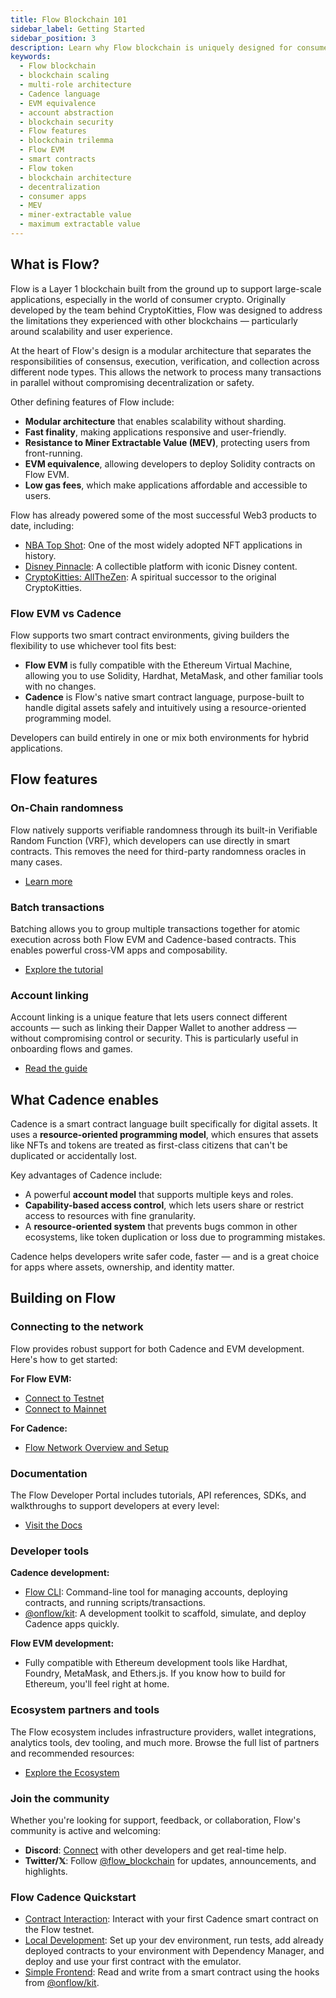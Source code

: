 ```yaml
---
title: Flow Blockchain 101
sidebar_label: Getting Started
sidebar_position: 3
description: Learn why Flow blockchain is uniquely designed for consumer-scale decentralized applications. Understand Flow's multi-role architecture, native account abstraction, and EVM equivalence.
keywords:
  - Flow blockchain
  - blockchain scaling
  - multi-role architecture
  - Cadence language
  - EVM equivalence
  - account abstraction
  - blockchain security
  - Flow features
  - blockchain trilemma
  - Flow EVM
  - smart contracts
  - Flow token
  - blockchain architecture
  - decentralization
  - consumer apps
  - MEV
  - miner-extractable value
  - maximum extractable value
---
```


## What is Flow?

Flow is a Layer 1 blockchain built from the ground up to support large-scale applications, especially in the world of consumer crypto. Originally developed by the team behind CryptoKitties, Flow was designed to address the limitations they experienced with other blockchains — particularly around scalability and user experience.

At the heart of Flow's design is a modular architecture that separates the responsibilities of consensus, execution, verification, and collection across different node types. This allows the network to process many transactions in parallel without compromising decentralization or safety.

Other defining features of Flow include:

- **Modular architecture** that enables scalability without sharding.
- **Fast finality**, making applications responsive and user-friendly.
- **Resistance to Miner Extractable Value (MEV)**, protecting users from front-running.
- **EVM equivalence**, allowing developers to deploy Solidity contracts on Flow EVM.
- **Low gas fees**, which make applications affordable and accessible to users.

Flow has already powered some of the most successful Web3 products to date, including:

- [NBA Top Shot]: One of the most widely adopted NFT applications in history.
- [Disney Pinnacle]: A collectible platform with iconic Disney content.
- [CryptoKitties: AllTheZen]: A spiritual successor to the original CryptoKitties.

### Flow EVM vs Cadence

Flow supports two smart contract environments, giving builders the flexibility to use whichever tool fits best:

- **Flow EVM** is fully compatible with the Ethereum Virtual Machine, allowing you to use Solidity, Hardhat, MetaMask, and other familiar tools with no changes.
- **Cadence** is Flow's native smart contract language, purpose-built to handle digital assets safely and intuitively using a resource-oriented programming model.

Developers can build entirely in one or mix both environments for hybrid applications.

## Flow features

### On-Chain randomness

Flow natively supports verifiable randomness through its built-in Verifiable Random Function (VRF), which developers can use directly in smart contracts. This removes the need for third-party randomness oracles in many cases.

- [Learn more]

### Batch transactions

Batching allows you to group multiple transactions together for atomic execution across both Flow EVM and Cadence-based contracts. This enables powerful cross-VM apps and composability.

- [Explore the tutorial]

### Account linking

Account linking is a unique feature that lets users connect different accounts — such as linking their Dapper Wallet to another address — without compromising control or security. This is particularly useful in onboarding flows and games.

- [Read the guide]

## What Cadence enables

Cadence is a smart contract language built specifically for digital assets. It uses a **resource-oriented programming model**, which ensures that assets like NFTs and tokens are treated as first-class citizens that can't be duplicated or accidentally lost.

Key advantages of Cadence include:

- A powerful **account model** that supports multiple keys and roles.
- **Capability-based access control**, which lets users share or restrict access to resources with fine granularity.
- A **resource-oriented system** that prevents bugs common in other ecosystems, like token duplication or loss due to programming mistakes.

Cadence helps developers write safer code, faster — and is a great choice for apps where assets, ownership, and identity matter.

## Building on Flow

### Connecting to the network

Flow provides robust support for both Cadence and EVM development. Here's how to get started:

**For Flow EVM:**

- [Connect to Testnet]
- [Connect to Mainnet]

**For Cadence:**

- [Flow Network Overview and Setup]

### Documentation

The Flow Developer Portal includes tutorials, API references, SDKs, and walkthroughs to support developers at every level:

- [Visit the Docs]

### Developer tools

**Cadence development:**

- [Flow CLI]: Command-line tool for managing accounts, deploying contracts, and running scripts/transactions.
- [@onflow/kit]: A development toolkit to scaffold, simulate, and deploy Cadence apps quickly.

**Flow EVM development:**

- Fully compatible with Ethereum development tools like Hardhat, Foundry, MetaMask, and Ethers.js. If you know how to build for Ethereum, you'll feel right at home.

### Ecosystem partners and tools

The Flow ecosystem includes infrastructure providers, wallet integrations, analytics tools, dev tooling, and much more. Browse the full list of partners and recommended resources:

- [Explore the Ecosystem]

### Join the community

Whether you're looking for support, feedback, or collaboration, Flow's community is active and welcoming:

- **Discord**: [Connect] with other developers and get real-time help.
- **Twitter/𝕏**: Follow [@flow_blockchain] for updates, announcements, and highlights.

### Flow Cadence Quickstart

- [Contract Interaction]: Interact with your first Cadence smart contract on the Flow testnet.
- [Local Development]: Set up your dev environment, run tests, add already deployed contracts to your environment with Dependency Manager, and deploy and use your first contract with the emulator.
- [Simple Frontend]: Read and write from a smart contract using the hooks from [@onflow/kit].

<!-- Relative links. Will not render on the page -->

[NBA Top Shot]: https://nbatopshot.com/
[Disney Pinnacle]: https://disneypinnacle.com/
[CryptoKitties: AllTheZen]: https://allthezen.cryptokitties.co/
[Learn more]: https://developers.flow.com/tutorials/native-vrf
[Explore the tutorial]: https://developers.flow.com/tutorials/cross-vm-apps/introduction
[Read the guide]: https://developers.flow.com/build/guides/account-linking-with-dapper
[Connect to Testnet]: https://developers.flow.com/networks/flow-networks/accessing-testnet
[Connect to Mainnet]: https://developers.flow.com/networks/flow-networks/accessing-mainnet
[Flow Network Overview and Setup]: https://developers.flow.com/networks/flow-networks
[Visit the Docs]: https://developers.flow.com/
[Flow CLI]: https://developers.flow.com/tools/flow-cli
[@onflow/kit]: https://developers.flow.com/tools/kit
[Explore the Ecosystem]: https://developers.flow.com/ecosystem
[@flow_blockchain]: https://x.com/flow_blockchain
[Connect]: https://discord.com/invite/flow
[Contract Interaction]: ./contract-interaction.md
[Local Development]: ./flow-cli.md
[Simple Frontend]: ./fcl-quickstart.md
